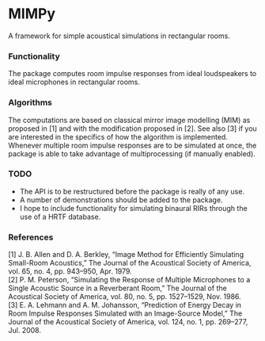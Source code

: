MIMPy
=====

A framework for simple acoustical simulations in rectangular rooms.

### Functionality
The package computes room impulse responses from ideal loudspeakers to ideal microphones in rectangular rooms.

### Algorithms
The computations are based on classical mirror image modelling (MIM) as proposed in [1] and with the modification proposed in [2]. See also [3] if you are interested in the specifics of how the algorithm is implemented. Whenever multiple room impulse responses are to be simulated at once, the package is able to take advantage of multiprocessing (if manually enabled).

### TODO
* The API is to be restructured before the package is really of any use.
* A number of demonstrations should be added to the package.
* I hope to include functionality for simulating binaural RIRs through the use of a HRTF database.

### References
[1] J. B. Allen and D. A. Berkley, “Image Method for Efficiently Simulating Small-Room Acoustics,” The Journal of the Acoustical Society of America, vol. 65, no. 4, pp. 943–950, Apr. 1979.  
[2] P. M. Peterson, “Simulating the Response of Multiple Microphones to a Single Acoustic Source in a Reverberant Room,” The Journal of the Acoustical Society of America, vol. 80, no. 5, pp. 1527–1529, Nov. 1986.  
[3] E. A. Lehmann and A. M. Johansson, “Prediction of Energy Decay in Room Impulse Responses Simulated with an Image-Source Model,” The Journal of the Acoustical Society of America, vol. 124, no. 1, pp. 269–277, Jul. 2008.  
